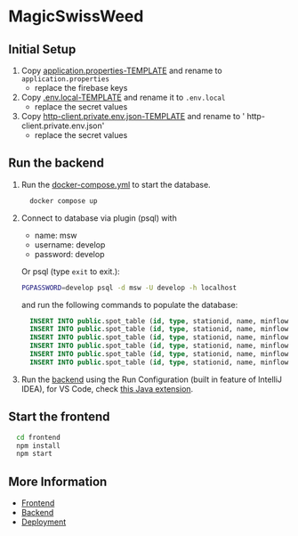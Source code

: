 # MagicSwissWeed

## Initial Setup

1. Copy [application.properties-TEMPLATE](backend%2Fsrc%2Fmain%2Fresources%2Fapplication.properties-TEMPLATE) and rename
   to `application.properties`
    - replace the firebase keys
2. Copy [.env.local-TEMPLATE](frontend%2F.env.local-TEMPLATE) and rename it to `.env.local`
    - replace the secret values
3. Copy [http-client.private.env.json-TEMPLATE](http-client%2Fhttp-client.private.env.json-TEMPLATE) and rename to '
   http-client.private.env.json'
    - replace the secret values

## Run the backend

1. Run the [docker-compose.yml](docker-compose.yml) to start the database.

    ```bash
      docker compose up
    ```

2. Connect to database via plugin (psql) with
    - name: msw
    - username: develop
    - password: develop

    Or psql (type `exit` to exit.):

    ```bash
    PGPASSWORD=develop psql -d msw -U develop -h localhost
    ```

   and run the following commands to populate the database:

    ```sql
      INSERT INTO public.spot_table (id, type, stationid, name, minflow, maxflow, ispublic) VALUES ('815cf49f-8c7c-4801-8b2d-62fb874486dd', 'BUNGEE_SURF', 2473, 'St. Gallen', 130, 1300, true);
      INSERT INTO public.spot_table (id, type, stationid, name, minflow, maxflow, ispublic) VALUES ('02dd6d9d-1a1c-4835-b81c-1a038aacd9ab', 'BUNGEE_SURF', 2243, 'Zürich', 75, 350, true);
      INSERT INTO public.spot_table (id, type, stationid, name, minflow, maxflow, ispublic) VALUES ('76e9b6c6-ea60-4769-aa6b-1c4262fbf883', 'BUNGEE_SURF', 2152, 'Luzern', 80, 350, true);
      INSERT INTO public.spot_table (id, type, stationid, name, minflow, maxflow, ispublic) VALUES ('f0a29af1-4e12-4431-974c-f2e39e42ff51', 'BUNGEE_SURF', 2091, 'Basel', 850, 2500, true);
      INSERT INTO public.spot_table (id, type, stationid, name, minflow, maxflow, ispublic) VALUES ('134463b8-1c0d-43d6-be3f-8693d283a418', 'BUNGEE_SURF', 2135, 'Bern', 80, 360, true);
      INSERT INTO public.spot_table (id, type, stationid, name, minflow, maxflow, ispublic) VALUES ('134463b8-1c0d-43d6-be3f-8693d283a419', 'RIVER_SURF', 2018, 'Your own surf spot', 200, 400, true);
    ```

3. Run the [backend](backend/src/main/java/com/aa/msw/MswApplication.java) using the Run Configuration (built in feature
   of IntelliJ IDEA), for VS Code,
   check [this Java extension](https://marketplace.visualstudio.com/items?itemName=vscjava.vscode-java-pack).

## Start the frontend

```bash
  cd frontend
  npm install
  npm start
```

## More Information

- [Frontend](frontend/README.md)
- [Backend](backend/README.md)
- [Deployment](deployment/README.md)
